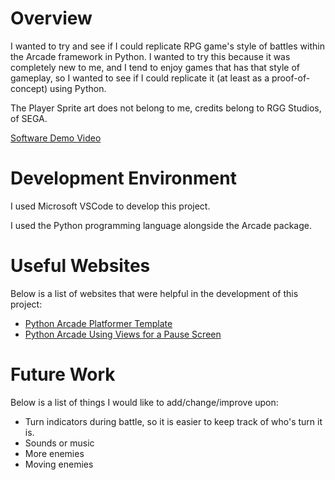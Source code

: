# Overview

I wanted to try and see if I could replicate RPG game's style of battles within the Arcade framework in Python. I wanted to try this because it was completely new to me, and I tend to enjoy games that has that style of gameplay, so I wanted to see if I could replicate it (at least as a proof-of-concept) using Python. 

The Player Sprite art does not belong to me, credits belong to RGG Studios, of SEGA.

[Software Demo Video](https://youtu.be/HEglP2VV7Q4)

# Development Environment

I used Microsoft VSCode to develop this project.

I used the Python programming language alongside the Arcade package.

# Useful Websites

Below is a list of websites that were helpful in the development of this project:
* [Python Arcade Platformer Template](https://api.arcade.academy/en/latest/examples/template_platformer.html#template-platformer)
* [Python Arcade Using Views for a Pause Screen](https://api.arcade.academy/en/latest/examples/view_pause_screen.html#view-pause-screen)

# Future Work

Below is a list of things I would like to add/change/improve upon:
* Turn indicators during battle, so it is easier to keep track of who's turn it is.
* Sounds or music
* More enemies
* Moving enemies